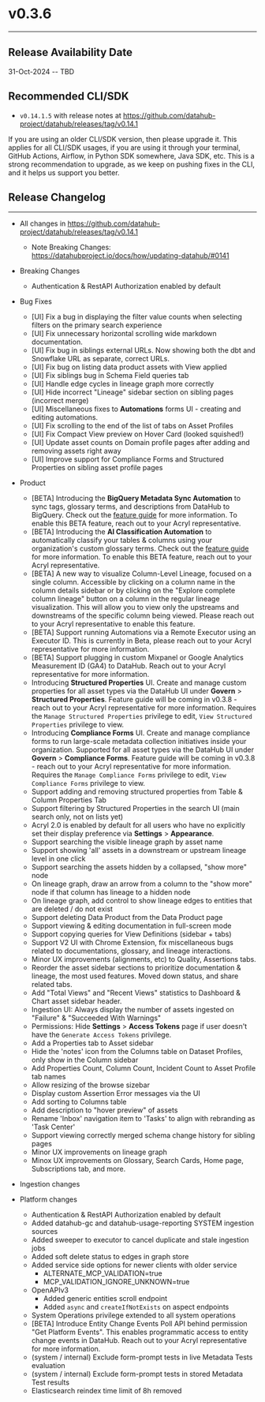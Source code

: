 # v0.3.6
---

Release Availability Date
---
31-Oct-2024 -- TBD

Recommended CLI/SDK
---
- `v0.14.1.5` with release notes at https://github.com/datahub-project/datahub/releases/tag/v0.14.1

If you are using an older CLI/SDK version, then please upgrade it. This applies for all CLI/SDK usages, if you are using it through your terminal, GitHub Actions, Airflow, in Python SDK somewhere, Java SDK, etc. This is a strong recommendation to upgrade, as we keep on pushing fixes in the CLI, and it helps us support you better.

## Release Changelog
---

- All changes in https://github.com/datahub-project/datahub/releases/tag/v0.14.1
    - Note Breaking Changes: https://datahubproject.io/docs/how/updating-datahub/#0141

- Breaking Changes
    - Authentication & RestAPI Authorization enabled by default

- Bug Fixes
  - [UI] Fix a bug in displaying the filter value counts when selecting filters on the primary search experience
  - [UI] Fix unnecessary horizontal scrolling wide markdown documentation.
  - [UI] Fix bug in siblings external URLs. Now showing both the dbt and Snowflake URL as separate, correct URLs.
  - [UI] Fix bug on listing data product assets with View applied
  - [UI] Fix siblings bug in Schema Field queries tab
  - [UI] Handle edge cycles in lineage graph more correctly
  - [UI] Hide incorrect "Lineage" sidebar section on sibling pages (incorrect merge)
  - [UI] Miscellaneous fixes to **Automations** forms UI - creating and editing automations.
  - [UI] Fix scrolling to the end of the list of tabs on Asset Profiles
  - [UI] Fix Compact View preview on Hover Card (looked squished!)
  - [UI] Update asset counts on Domain profile pages after adding and removing assets right away
  - [UI] Improve support for Compliance Forms and Structured Properties on sibling asset profile pages

- Product
    - [BETA] Introducing the **BigQuery Metadata Sync Automation** to sync tags, glossary terms, and descriptions from DataHub to BigQuery. Check out the [feature guide](https://datahubproject.io/docs/automations/bigquery-metadata-sync/) for more information. To enable this BETA feature, reach out to your Acryl representative.
    - [BETA] Introducing the **AI Classification Automation** to automatically classify your tables & columns using your organization's custom glossary terms. Check out the [feature guide](https://datahubproject.io/docs/automations/ai-term-suggestion) for more information. To enable this BETA feature, reach out to your Acryl representative.
    - [BETA] A new way to visualize Column-Level Lineage, focused on a single column. Accessible by clicking on a column name in the column details sidebar or by clicking on the "Explore complete column lineage" button on a column in the regular lineage visualization. This will allow you to view only the upstreams and downstreams of the specific column being viewed. Please reach out to your Acryl representative to enable this feature.
    - [BETA] Support running Automations via a Remote Executor using an Executor ID. This is currently in Beta, please reach out to your Acryl representative for more information.
    - [BETA] Support plugging in custom Mixpanel or Google Analytics Measurement ID (GA4) to DataHub. Reach out to your Acryl representative for more information.
    - Introducing **Structured Properties** UI. Create and manage custom properties for all asset types via the DataHub UI under **Govern** > **Structured Properties**. Feature guide will be coming in v0.3.8 - reach out to your Acryl representative for more information. Requires the `Manage Structured Properties` privilege to edit, `View Structured Properties` privilege to view.
    - Introducing **Compliance Forms** UI. Create and manage compliance forms to run large-scale metadata collection initiatives inside your organization. Supported for all asset types via the DataHub UI under **Govern** > **Compliance Forms**. Feature guide will be coming in v0.3.8 - reach out to your Acryl representative for more information. Requires the `Manage Compliance Forms` privilege to edit, `View Compliance Forms` privilege to view.
    - Support adding and removing structured properties from Table & Column Properties Tab
    - Support filtering by Structured Properties in the search UI (main search only, not on lists yet)
    - Acryl 2.0 is enabled by default for all users who have no explicitly set their display preference via **Settings** > **Appearance**. 
    - Support searching the visible lineage graph by asset name 
    - Support showing 'all' assets in a downstream or upstream lineage level in one click
    - Support searching the assets hidden by a collapsed, "show more" node
    - On lineage graph, draw an arrow from a column to the "show more" node if that column has lineage to a hidden node
    - On lineage graph, add control to show lineage edges to entities that are deleted / do not exist
    - Support deleting Data Product from the Data Product page 
    - Support viewing & editing documentation in full-screen mode 
    - Support copying queries for View Definitions (sidebar + tabs)
    - Support V2 UI with Chrome Extension, fix miscellaneous bugs related to documentations, glossary, and lineage interactions. 
    - Minor UX improvements (alignments, etc) to Quality, Assertions tabs. 
    - Reorder the asset sidebar sections to prioritize documentation & lineage, the most used features. Moved down status, and share related tabs. 
    - Add "Total Views" and "Recent Views" statistics to Dashboard & Chart asset sidebar header. 
    - Ingestion UI: Always display the number of assets ingested on "Failure" & "Succeeded With Warnings"
    - Permissions: Hide **Settings** > **Access Tokens** page if user doesn't have the `Generate Access Tokens` privilege.
    - Add a Properties tab to Asset sidebar 
    - Hide the 'notes' icon from the Columns table on Dataset Profiles, only show in the Column sidebar
    - Add Properties Count, Column Count, Incident Count to Asset Profile tab names
    - Allow resizing of the browse sizebar 
    - Display custom Assertion Error messages via the UI
    - Add sorting to Columns table 
    - Add description to "hover preview" of assets 
    - Rename 'Inbox' navigation item to 'Tasks' to align with rebranding as 'Task Center'
    - Support viewing correctly merged schema change history for sibling pages
    - Minor UX improvements on lineage graph 
    - Minox UX improvements on Glossary, Search Cards, Home page, Subscriptions tab, and more.

- Ingestion changes

- Platform changes
    - Authentication & RestAPI Authorization enabled by default
    - Added datahub-gc and datahub-usage-reporting SYSTEM ingestion sources
    - Added sweeper to executor to cancel duplicate and stale ingestion jobs
    - Added soft delete status to edges in graph store
    - Added service side options for newer clients with older service
        - ALTERNATE_MCP_VALIDATION=true
        - MCP_VALIDATION_IGNORE_UNKNOWN=true
    - OpenAPIv3
        - Added generic entities scroll endpoint
        - Added `async` and `createIfNotExists` on aspect endpoints 
    - System Operations privilege extended to all system operations
    - [BETA] Introduce Entity Change Events Poll API behind permission "Get Platform Events". This enables programmatic access to entity change events in DataHub. Reach out to your Acryl representative for more information.
    - (system / internal) Exclude form-prompt tests in live Metadata Tests evaluation
    - (system / internal) Exclude form-prompt tests in stored Metadata Test results
    - Elasticsearch reindex time limit of 8h removed
